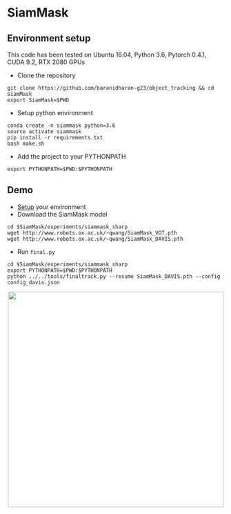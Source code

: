 # SiamMask
## Environment setup
This code has been tested on Ubuntu 16.04, Python 3.6, Pytorch 0.4.1, CUDA 9.2, RTX 2080 GPUs

- Clone the repository 
```
git clone https://github.com/baranidharan-g23/object_tracking && cd SiamMask
export SiamMask=$PWD
```
- Setup python environment
```
conda create -n siammask python=3.6
source activate siammask
pip install -r requirements.txt
bash make.sh
```
- Add the project to your PYTHONPATH
```
export PYTHONPATH=$PWD:$PYTHONPATH
```

## Demo
- [Setup](#environment-setup) your environment
- Download the SiamMask model
```shell
cd $SiamMask/experiments/siammask_sharp
wget http://www.robots.ox.ac.uk/~qwang/SiamMask_VOT.pth
wget http://www.robots.ox.ac.uk/~qwang/SiamMask_DAVIS.pth
```
- Run `final.py`

```shell
cd $SiamMask/experiments/siammask_sharp
export PYTHONPATH=$PWD:$PYTHONPATH
python ../../tools/finaltrack.py --resume SiamMask_DAVIS.pth --config config_davis.json
```

<div align="center">
  <img src="http://www.robots.ox.ac.uk/~qwang/SiamMask/img/SiamMask_demo.gif" width="500px" />
</div>


